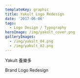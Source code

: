 ```yaml
---
templateKey: graphic
title: Yakult Logo Redesign
date: '2017-06-06'
tags:
  - Logo Design / Typography
heroImage: /img/yakult_cover.png
galleryImages:
  - /img/yakult_04.png
  - /img/yakult_02.png
---
```

Yakult 養樂多 

Brand Logo Redesign

